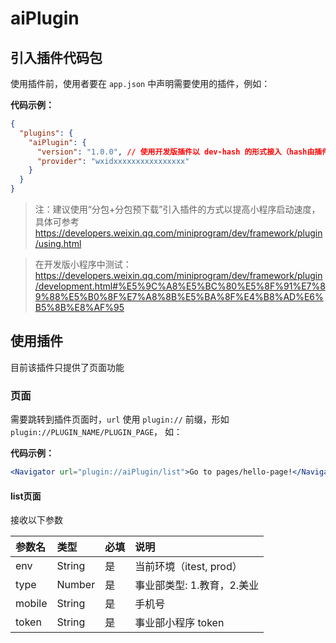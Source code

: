 # aiPlugin

## 引入插件代码包

使用插件前，使用者要在 `app.json` 中声明需要使用的插件，例如：

**代码示例：**

```json
{
  "plugins": {
    "aiPlugin": {
      "version": "1.0.0", // 使用开发版插件以 dev-hash 的形式接入（hash由插件方提供）
      "provider": "wxidxxxxxxxxxxxxxxxx"
    }
  }
}
```

> 注：建议使用“分包+分包预下载”引入插件的方式以提高小程序启动速度，具体可参考 https://developers.weixin.qq.com/miniprogram/dev/framework/plugin/using.html

> 在开发版小程序中测试：https://developers.weixin.qq.com/miniprogram/dev/framework/plugin/development.html#%E5%9C%A8%E5%BC%80%E5%8F%91%E7%89%88%E5%B0%8F%E7%A8%8B%E5%BA%8F%E4%B8%AD%E6%B5%8B%E8%AF%95

## 使用插件

目前该插件只提供了页面功能

### 页面

需要跳转到插件页面时，`url` 使用 `plugin://` 前缀，形如 `plugin://PLUGIN_NAME/PLUGIN_PAGE`， 如：

**代码示例：**

```jsx
<Navigator url="plugin://aiPlugin/list">Go to pages/hello-page!</Navigator>
```

#### list页面

接收以下参数

| 参数名 | 类型   | 必填 | 说明                       |
| :----- | :----- | :--- | :------------------------- |
| env    | String | 是   | 当前环境（itest, prod）    |
| type   | Number | 是   | 事业部类型: 1.教育，2.美业 |
| mobile | String | 是   | 手机号                     |
| token  | String | 是   | 事业部小程序 token         |
